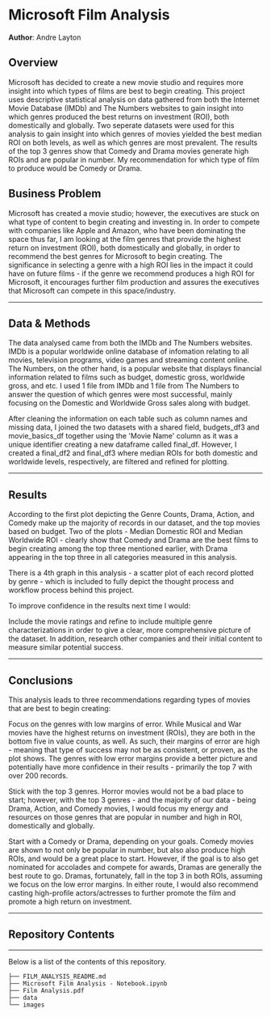 # Microsoft Film Analysis

**Author**: Andre Layton

## Overview

Microsoft has decided to create a new movie studio and requires more insight into which types of films are best to begin creating. This project uses descriptive statistical analysis on data gathered from both the Internet Movie Database (IMDb) and The Numbers websites to gain insight into which genres produced the best returns on investment (ROI), both domestically and globally. Two seperate datasets were used for this analysis to gain insight into which genres of movies yielded the best median ROI on both levels, as well as which genres are most prevalent. The results of the top 3 genres show that Comedy and Drama movies generate high ROIs and are popular in number. My recommendation for which type of film to produce would be Comedy or Drama. 

## Business Problem

Microsoft has created a movie studio; however, the executives are stuck on what type of content to begin creating and investing in. In order to compete with companies like Apple and Amazon, who have been dominating the space thus far, I am looking at the film genres that provide the highest return on investment (ROI), both domestically and globally, in order to recommend the best genres for Microsoft to begin creating. The significance in selecting a genre with a high ROI lies in the impact it could have on future films - if the genre we recommend produces a high ROI for Microsoft, it encourages further film production and assures the executives that Microsoft can compete in this space/industry.


***

## Data & Methods

The data analysed came from both the IMDb and The Numbers websites. IMDb is a popular worldwide online database of infomation relating to all movies, television programs, video games and streaming content online. The Numbers, on the other hand, is a popular website that displays financial information related to films such as budget, domestic gross, worldwide gross, and etc. I used 1 file from IMDb and 1 file from The Numbers to answer the question of which genres were most successful, mainly focusing on the Domestic and Worldwide Gross sales along with budget.

After cleaning the information on each table such as column names and missing data, I joined the two datasets with a shared field, budgets_df3 and movie_basics_df together using the 'Movie Name' column as it was a unique identifier creating a new dataframe called final_df. However, I created a final_df2 and final_df3 where median ROIs for both domestic and worldwide levels, respectively, are filtered and refined for plotting. 
***

## Results

According to the first plot depicting the Genre Counts, Drama, Action, and Comedy make up the majority of records in our dataset, and the top movies based on budget. Two of the plots - Median Domestic ROI and Median Worldwide ROI - clearly show that Comedy and Drama are the best films to begin creating among the top three mentioned earlier, with Drama appearing in the top three in all categories measured in this analysis. 

There is a 4th graph in this analysis - a scatter plot of each record plotted by genre - which is included to fully depict the thought process and workflow process behind this project.

To improve confidence in the results next time I would:

Include the movie ratings and refine to include multiple genre characterizations in order to give a clear, more comprehensive picture of the dataset. In addition, research other companies and their initial content to measure similar potential success. 

***



## Conclusions

This analysis leads to three recommendations regarding types of movies that are best to begin creating:

Focus on the genres with low margins of error. While Musical and War movies have the highest returns on investment (ROIs), they are both in the bottom five in value counts, as well. As such, their margins of error are high - meaning that type of success may not be as consistent, or proven, as the plot shows. The genres with low error margins provide a better picture and potentially have more confidence in their results - primarily the top 7 with over 200 records.

Stick with the top 3 genres. Horror movies would not be a bad place to start; however, with the top 3 genres - and the majority of our data - being Drama, Action, and Comedy movies, I would focus my energy and resources on those genres that are popular in number and high in ROI, domestically and globally.

Start with a Comedy or Drama, depending on your goals. Comedy movies are shown to not only be popular in number, but also also produce high ROIs, and would be a great place to start. However, if the goal is to also get nominated for accolades and compete for awards, Dramas are generally the best route to go. Dramas, fortunately, fall in the top 3 in both ROIs, assuming we focus on the low error margins. In either route, I would also recommend casting high-profile actors/actresses to further promote the film and promote a high return on investment.

***





## Repository Contents
***
Below is a list of the contents of this repository.

```
├── FILM_ANALYSIS_README.md             
├── Microsoft Film Analysis - Notebook.ipynb
├── Film Analysis.pdf         
├── data                               
└── images                           
```
